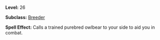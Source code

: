 <!-- TITLE: Spell: Purebred Owlbear -->
<!-- SUBTITLE:  -->

**Level:** 26

**Subclass:** [Breeder](breeder)

**Spell Effect:** Calls a trained purebred owlbear to your side to aid you in combat.